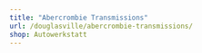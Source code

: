 ```yaml
---
title: "Abercrombie Transmissions"
url: /douglasville/abercrombie-transmissions/
shop: Autowerkstatt
---
```

